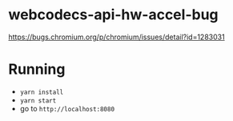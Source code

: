 # webcodecs-api-hw-accel-bug
https://bugs.chromium.org/p/chromium/issues/detail?id=1283031

# Running
- `yarn install`
- `yarn start`
- go to `http://localhost:8080`
